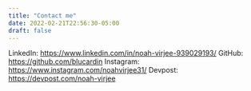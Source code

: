 ```yaml
---
title: "Contact me"
date: 2022-02-21T22:56:30-05:00
draft: false
---
```



LinkedIn: https://www.linkedin.com/in/noah-virjee-939029193/
GitHub: https://github.com/blucardin
Instagram: https://www.instagram.com/noahvirjee31/
Devpost: https://devpost.com/noah-virjee

